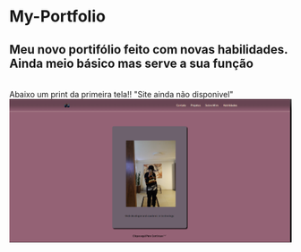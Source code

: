 # My-Portfolio
 <h2>Meu novo portifólio feito com novas habilidades. Ainda meio básico mas serve a sua função</h2> <br>
 Abaixo um print da primeira tela!! "Site ainda não disponivel"
<img src="startscreen.png" alt="start">
